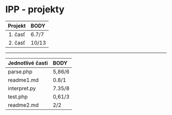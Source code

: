 # IPP - projekty

| **Projekt**  | **BODY** |
|:------------:|:--------|
| 1. časť      |  6.7/7  |
| 2. časť      |  10/13  |

-----------------------------
| **Jednotlivé časti** | **BODY**   |
|:-----------------|:-------|
| parse.php        | 5,86/6 | 
| readme1.md       | 0.8/1  |
| interpret.py     | 7.35/8 |
| test.php         | 0,61/3 |
| readme2.md       | 2/2    |
